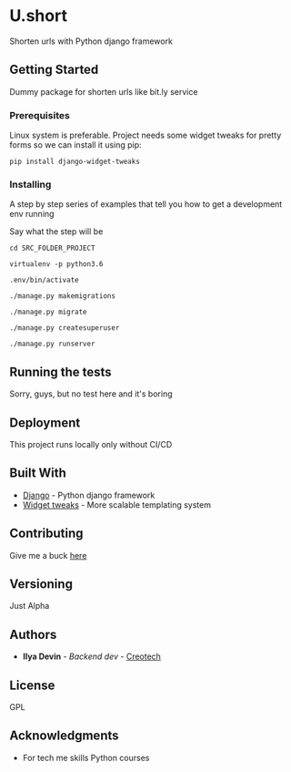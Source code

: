 # U.short

Shorten urls with Python django framework

## Getting Started

Dummy package for shorten urls like bit.ly service

### Prerequisites

Linux system is preferable.
Project needs some widget tweaks for pretty forms so we can install it using pip:

```
pip install django-widget-tweaks
```

### Installing

A step by step series of examples that tell you how to get a development env running

Say what the step will be

```
cd SRC_FOLDER_PROJECT
```

```
virtualenv -p python3.6
```

```
.env/bin/activate
```

```
./manage.py makemigrations
```

```
./manage.py migrate
```

```
./manage.py createsuperuser
```

```
./manage.py runserver
```

## Running the tests

Sorry, guys, but no test here and it's boring

## Deployment

This project runs locally only without CI/CD

## Built With

* [Django](https://www.djangoproject.com/) - Python django framework
* [Widget tweaks](https://github.com/jazzband/django-widget-tweaks) - More scalable templating system

## Contributing

Give me a buck [here](https://money.yandex.ru/to/410011764392670)

## Versioning

Just Alpha 

## Authors

* **Ilya Devin** - *Backend dev* - [Creotech](http://creotech.org)

## License

GPL

## Acknowledgments

* For tech me skills Python courses

